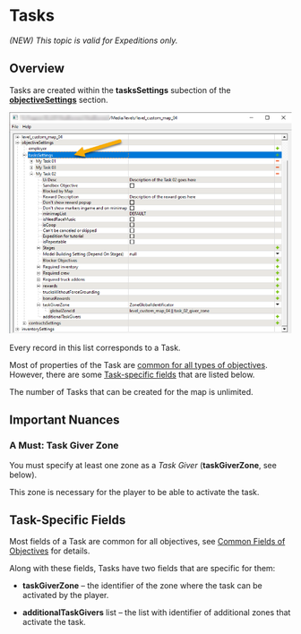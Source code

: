 # Tasks

*(NEW) This topic is valid for Expeditions only.*

## Overview
Tasks are created within the **tasksSettings** subection of the [**objectiveSettings**][objectives_overview] section.

![](./media/taskssettings_section.png)

Every record in this list corresponds to a Task.

Most of properties of the Task are [common for all types of objectives][common_fields_of_objectives]. However, there are some [Task-specific fields](#task-specific-fields) that are listed below.

The number of Tasks that can be created for the map is unlimited.


## Important Nuances

### A Must: Task Giver Zone
You must specify at least one zone as a *Task Giver* (**taskGiverZone**, see below). 

This zone is necessary for the player to be able to activate the task.


## Task-Specific Fields 
Most fields of a Task are common for all objectives, see [Common Fields of Objectives][common_fields_of_objectives] for details.

Along with these fields, Tasks have two fields that are specific for them:

-   **taskGiverZone** – the identifier of the zone where the task can be activated by the player.

-   **additionalTaskGivers** list – the list with identifier of additional zones that activate the task.


[objectives_overview]: ./../objectives_overview.md
[common_fields_of_objectives]: ./common_fields_of_objectives.md